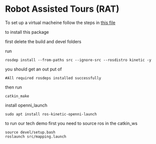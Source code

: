 # Robot Assisted Tours (RAT)

To set up a virtual macheine follow the steps in [this file](SettingUpLinuxAndROS.pdf)

to install this package 

first delete the build and devel folders

run

```
rosdep install --from-paths src --ignore-src --rosdistro kinetic -y
```

you should get an out put of

```
#All required rosdeps installed successfully
```

then run 

```
catkin_make
```

install openni_launch
```
sudo apt install ros-kinetic-openni-launch
```

to run our tech demo first you need to source ros in the catkin_ws
```
source devel/setup.bash
roslaunch src/mapping.launch
```

